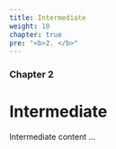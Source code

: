 ```yaml
---
title: Intermediate
weight: 10
chapter: true
pre: "<b>2. </b>"
---
```


### Chapter 2

# Intermediate

Intermediate content ...
